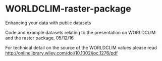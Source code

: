 # WORLDCLIM-raster-package
Enhancing your data with public datasets

Code and example datasets relating to the presentation on WORLDCLIM and the raster package, 05/12/16

For technical detail on the source of the WORLDCLIM values please read http://onlinelibrary.wiley.com/doi/10.1002/joc.1276/pdf

